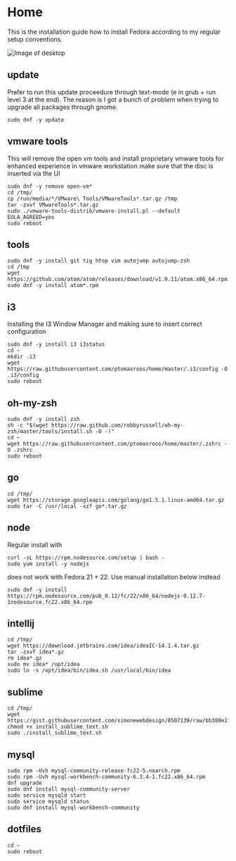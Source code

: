 # Home

This is the installation guide how to install Fedora according to my regular setup conventions.

![Image of desktop](https://raw.githubusercontent.com/ptomasroos/home/master/screenshot.png)

## update

Prefer to run this update proceedure through text-mode (e in grub + run level 3 at the end). The reason is I got a bunch of problem when trying to upgrade all packages through gnome.

```
sudo dnf -y update
```

## vmware tools

This will remove the open vm tools and install proprietary vmware tools for enhanced experience in vmware workstation make sure that the disc is inserted via the UI

```
sudo dnf -y remove open-vm*
cd /tmp/
cp /run/media/*/VMware\ Tools/VMwareTools*.tar.gz /tmp
tar -zxvf VMwareTools*.tar.gz
sudo ./vmware-tools-distrib/vmware-install.pl --default EULA_AGREED=yes
sudo reboot
```

## tools

```
sudo dnf -y install git tig htop vim autojump autojump-zsh
cd /tmp
wget https://github.com/atom/atom/releases/download/v1.0.11/atom.x86_64.rpm
sudo dnf -y install atom*.rpm
```

## i3

Installing the I3 Window Manager and making sure to insert correct configuration

```
sudo dnf -y install i3 i3status
cd ~
mkdir .i3
wget https://raw.githubusercontent.com/ptomasroos/home/master/.i3/config -O .i3/config
sudo reboot
```


## oh-my-zsh
```
sudo dnf -y install zsh
sh -c "$(wget https://raw.github.com/robbyrussell/oh-my-zsh/master/tools/install.sh -O -)"
cd ~
wget https://raw.githubusercontent.com/ptomasroos/home/master/.zshrc -O .zshrc
sudo reboot
```

## go

```
cd /tmp/
wget https://storage.googleapis.com/golang/go1.5.1.linux-amd64.tar.gz
sudo tar -C /usr/local -xzf go*.tar.gz
```

## node
Regular install with 
```
curl -sL https://rpm.nodesource.com/setup | bash -
sudo yum install -y nodejs
```
does not work with Fedora 21 + 22. Use manual installation below instead

```
sudo dnf -y install https://rpm.nodesource.com/pub_0.12/fc/22/x86_64/nodejs-0.12.7-1nodesource.fc22.x86_64.rpm
```

## intellij

```
cd /tmp/
wget https://download.jetbrains.com/idea/ideaIC-14.1.4.tar.gz
tar -zxvf idea*.gz
rm idea*.gz
sudo mv idea* /opt/idea
sudo ln -s /opt/idea/bin/idea.sh /usr/local/bin/idea
```

## sublime
```
cd /tmp/
wget https://gist.githubusercontent.com/simonewebdesign/8507139/raw/bb380e1fb290f75458ec8aa8ec8ba2e1f259d81f/install_sublime_text.sh
chmod +x install_sublime_text.sh
sudo ./install_sublime_text.sh
```

## mysql
```
sudo rpm -Uvh mysql-community-release-fc22-5.noarch.rpm
sudo rpm -Uvh mysql-workbench-community-6.3.4-1.fc22.x86_64.rpm
dnf upgrade
sudo dnf install mysql-community-server
sudo service mysqld start
sudo service mysqld status
sudo dnf install mysql-workbench-community
```

## dotfiles
```
cd ~
sudo reboot
```
